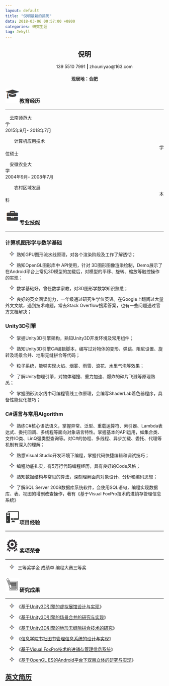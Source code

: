 ```yaml
---
layout: default
title: "倪明最新的简历"
data: 2018-03-06 00:57:00 +0800
categories: 研究生涯
tag: Jekyll
---
```


<center><h2>倪明</h2></center>
<center>&ensp;&ensp;&ensp;&ensp;&ensp;&ensp;&ensp;&ensp;&ensp;139 5510 7991 <strong>|</strong> zhouniyao@163.com</center>
<center><h4>现居地：合肥</h4></center>



<h3><img src="/styles/images/me/education.png" alt="倪明的中文简历">教育经历</h3>

---
&ensp;&ensp;云南师范大学&ensp;&ensp;&ensp;&ensp;&ensp;&ensp;&ensp;&ensp;&ensp;&ensp;&ensp;&ensp;&ensp;&ensp;&ensp;&ensp;&ensp;&ensp;&ensp;&ensp;&ensp;&ensp;&ensp;&ensp;&ensp;&ensp;&ensp;&ensp;&ensp;&ensp;&ensp;&ensp;&ensp;&ensp;&ensp;&ensp;&ensp;&ensp;&ensp;&ensp;&ensp;&ensp;&ensp;&ensp;&ensp;&ensp;&ensp;&ensp;&ensp;&ensp;&ensp;&ensp;&ensp;&ensp;&ensp;&ensp;&ensp;&ensp;&ensp;&ensp;&ensp;&ensp;&ensp;&ensp;&ensp;&ensp;&ensp;&ensp;&ensp;&ensp;2015年9月- 2018年7月 

&ensp;&ensp;&ensp;&ensp;计算机应用技术 &ensp;&ensp;&ensp;&ensp;&ensp;&ensp;&ensp;&ensp;&ensp;&ensp;&ensp;&ensp;&ensp;&ensp;&ensp;&ensp;&ensp;&ensp;&ensp;&ensp;&ensp;&ensp;&ensp;&ensp;&ensp;&ensp;&ensp;&ensp;&ensp;&ensp;&ensp;&ensp;&ensp;&ensp;&ensp;&ensp;&ensp;&ensp;&ensp;&ensp;&ensp;&ensp;&ensp;&ensp;&ensp;&ensp;&ensp;&ensp;&ensp;&ensp;&ensp;&ensp;&ensp;&ensp;&ensp;&ensp;&ensp;&ensp;&ensp;&ensp;&ensp;&ensp;&ensp;&ensp;&ensp;&ensp;&ensp;&ensp;&ensp;&ensp;学位硕士
 
 
&ensp;&ensp;安徽农业大学&ensp;&ensp;&ensp;&ensp;&ensp;&ensp;&ensp;&ensp;&ensp;&ensp;&ensp;&ensp;&ensp;&ensp;&ensp;&ensp;&ensp;&ensp;&ensp;&ensp;&ensp;&ensp;&ensp;&ensp;&ensp;&ensp;&ensp;&ensp;&ensp;&ensp;&ensp;&ensp;&ensp;&ensp;&ensp;&ensp;&ensp;&ensp;&ensp;&ensp;&ensp;&ensp;&ensp;&ensp;&ensp;&ensp;&ensp;&ensp;&ensp;&ensp;&ensp;&ensp;&ensp;&ensp;&ensp;&ensp;&ensp;&ensp;&ensp;&ensp;&ensp;&ensp;&ensp;&ensp;&ensp;&ensp;&ensp;&ensp;&ensp;&ensp;2004年9月- 2008年7月

&ensp;&ensp;&ensp;&ensp;农村区域发展 &ensp;&ensp;&ensp;&ensp;&ensp;&ensp;&ensp;&ensp;&ensp;&ensp;&ensp;&ensp;&ensp;&ensp;&ensp;&ensp;&ensp;&ensp;&ensp;&ensp;&ensp;&ensp;&ensp;&ensp;&ensp;&ensp;&ensp;&ensp;&ensp;&ensp;&ensp;&ensp;&ensp;&ensp;&ensp;&ensp;&ensp;&ensp;&ensp;&ensp;&ensp;&ensp;&ensp;&ensp;&ensp;&ensp;&ensp;&ensp;&ensp;&ensp;&ensp;&ensp;&ensp;&ensp;&ensp;&ensp;&ensp;&ensp;&ensp;&ensp;&ensp;&ensp;&ensp;&ensp;&ensp;&ensp;&ensp;&ensp;&ensp;&ensp;本科


<h3><img src="/styles/images/me/skill.png" alt="倪明的中文简历">专业技能</h3>

---

### 计算机图形学与数学基础    
&ensp;&ensp;<img src="/styles/images/me/fuhao.png" alt="倪明中文简历">&ensp;熟知GPU图形流水线原理，对各个渲染阶段及工作了解透彻； 

&ensp;&ensp;<img src="/styles/images/me/fuhao.png" alt="倪明中文简历">&ensp;熟知OpenGL图形库中 API使用，针对 3D图形图像渲染绘制，Demo展示了在Android平台上常见3D模型的加载后，对模型的平移、旋转、缩放等触控操作的实现；

&ensp;&ensp;<img src="/styles/images/me/fuhao.png" alt="倪明中文简历">&ensp;数学基础好，曾任数学家教，对3D图形学数学知识熟悉；

&ensp;&ensp;<img src="/styles/images/me/fuhao.png" alt="倪明中文简历">&ensp;良好的英文阅读能力，一年级通过研究生学位英语。在Google上翻阅过大量外文文献，遇到技术难题，常去Stack Overflow搜索答案，也有一些问题通过官方文档解决；

### Unity3D引擎                                               
&ensp;&ensp;<img src="/styles/images/me/fuhao.png" alt="倪明中文简历">&ensp;掌握Unity3D引擎架构，熟知Unity3D开发环境及常用组件；

&ensp;&ensp;<img src="/styles/images/me/fuhao.png" alt="倪明中文简历">&ensp;熟知Unity3D引擎C#编辑脚本，编写过对物体的变形、弹跳、阻尼设置、旋转及场景合并、地形无缝拼合等代码；

&ensp;&ensp;<img src="/styles/images/me/fuhao.png" alt="倪明中文简历">&ensp;粒子系统，能够实现火焰、烟雾、雨雪、浪花、水里气泡等效果；

&ensp;&ensp;<img src="/styles/images/me/fuhao.png" alt="倪明中文简历">&ensp;了解Unity物理引擎，对物体碰撞、重力加速、爆炸的碎片飞溅等原理熟悉；

&ensp;&ensp;<img src="/styles/images/me/fuhao.png" alt="倪明中文简历">&ensp;掌握图形流水线中可编程管线工作原理，会编写ShaderLab着色器程序，具备性能优化技巧；

### C#语言与常用Algorithm  
&ensp;&ensp;<img src="/styles/images/me/fuhao.png" alt="倪明中文简历">&ensp;熟练C#核心语法语义，掌握异常、泛型、重载运算符、索引器、Lambda表达式、委托回调、多线程等面向对象语言特性。掌握基本的API运用，如集合类、文件IO类、LinQ强类型查询等。对C#的协程、多线程、异步加载、委托、代理等机制有深入的理解；

&ensp;&ensp;<img src="/styles/images/me/fuhao.png" alt="倪明中文简历">&ensp;熟悉Visual Studio开发环境下编程，掌握代码快捷编辑和调试技巧；

&ensp;&ensp;<img src="/styles/images/me/fuhao.png" alt="倪明中文简历">&ensp;编程功底扎实，有5万行代码编程经历，具有良好的Code风格；

&ensp;&ensp;<img src="/styles/images/me/fuhao.png" alt="倪明中文简历">&ensp;熟知数据结构与常见的算法，深刻理解面向对象设计、分析和编码思想；

&ensp;&ensp;<img src="/styles/images/me/fuhao.png" alt="倪明中文简历">&ensp;了解SQL Server 2008数据库系统软件，会使用SQL语句，编程实现数据库、表、视图的增删改查操作，著有《基于Visual FoxPro技术的进销存管理信息系统》    


<h3><img src="/styles/images/me/computer.png" alt="倪明中文简历">项目经验</h3>

---


<h3><img src="/nm_icon/honor.png" alt="我">奖项荣誉</h3>

---

&ensp;&ensp;<img src="/styles/images/me/fuhao.png" alt="倪明中文简历">&ensp;	三等奖学金	成绩单	编程大赛三等奖

<h3><img src="/styles/images/me/thesis.png" alt="倪明中文简历">研究成果</h3>

---

&ensp;&ensp;<img src="/styles/images/me/fuhao.png" alt="倪明中文简历">&ensp;《<a href="https://bihusenlan.github.io/2018/03/05/VRMuseum/" target="_blank">基于Unity3D引擎的虚拟展馆设计与实现</a>》

&ensp;&ensp;<img src="/styles/images/me/fuhao.png" alt="倪明中文简历">&ensp;《<a href="https://bihusenlan.github.io/2018/03/05/VRMuseum/" target="_blank">基于Unity3D引擎的场景合并的研究与实现</a>》

&ensp;&ensp;<img src="/styles/images/me/fuhao.png" alt="倪明中文简历">&ensp;《<a href="https://bihusenlan.github.io/2018/03/04/基于Unity3D引擎的地形无缝隙拼合技术的研究" target="_blank">基于Unity3D引擎的地形无缝隙拼合技术的研究</a>》

&ensp;&ensp;<img src="/styles/images/me/fuhao.png" alt="倪明中文简历">&ensp;《<a href="https://bihusenlan.github.io/2018/03/04/信息学院书报社借阅管理信息系统设计与开发.md" target="_blank">信息学院书社图书管理信息系统的设计与实现</a>》

&ensp;&ensp;<img src="/styles/images/me/fuhao.png" alt="倪明中文简历">&ensp;《<a href="https://bihusenlan.github.io/2018/03/04/基于Visual FoxPro技术的进销存管理信息系统.md" target="_blank">基于Visual FoxPro技术的进销存管理信息系统</a>》

&ensp;&ensp;<img src="/styles/images/me/fuhao.png" alt="倪明中文简历">&ensp;《<a href="https://bihusenlan.github.io/2018/03/04/基于OpenGL ES的Android平台下双目立体的研究与实现.md" target="_blank">基于OpenGL ES的Android平台下双目立体的研究与实现</a>》


<a href="/niming-resume/" target="_blank">英文简历</a>
----------




